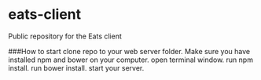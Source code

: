 # eats-client
Public repository for the Eats client

###How to start
clone repo to your web server folder.
Make sure you have installed npm and bower on your computer.
open terminal window.
run npm install.
run bower install.
start your server.
